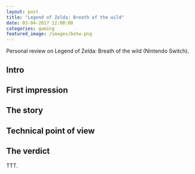 ```yaml
---
layout: post
title: "Legend of Zelda: Breath of the wild"
date: 03-04-2017 12:00:00
categories: gaming
featured_image: /images/botw.png
---
```


Personal review on Legend of Zelda: Breath of the wild (Nintendo Switch).

## Intro



## First impression



## The story

## Technical point of view


## The verdict


TTT.
